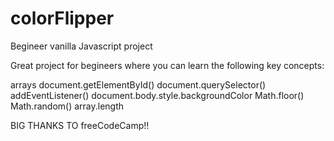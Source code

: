 # colorFlipper
Begineer vanilla Javascript project

Great project for begineers where you can learn the following key concepts:

arrays
document.getElementById()
document.querySelector()
addEventListener()
document.body.style.backgroundColor
Math.floor()
Math.random()
array.length




BIG THANKS TO freeCodeCamp!!
